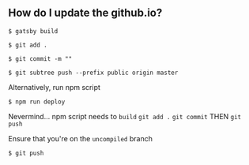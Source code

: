 ## How do I update the github.io?
`$ gatsby build`

`$ git add .`

`$ git commit -m ""`

`$ git subtree push --prefix public origin master`

Alternatively, run npm script

`$ npm run deploy`

Nevermind... npm script needs to `build` `git add .` `git commit` THEN `git push`

Ensure that you're on the `uncompiled` branch

`$ git push`

